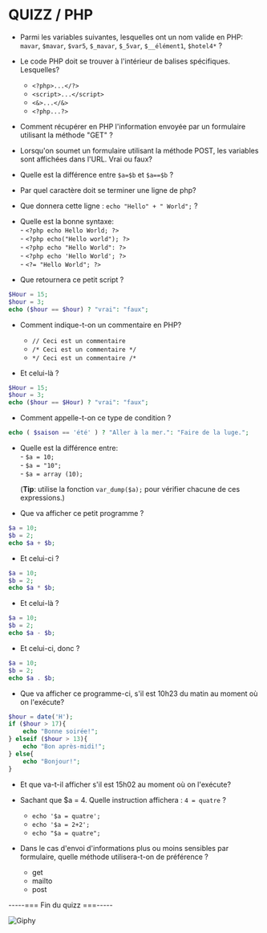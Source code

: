 # QUIZZ / PHP

- Parmi les variables suivantes, lesquelles ont un nom valide en PHP:  
`mavar`, `$mavar`, `$var5`, `$_mavar`, `$_5var`, `$__élément1`, `$hotel4*` ?


- Le code PHP doit se trouver à l'intérieur de balises spécifiques. Lesquelles?
	-  `<?php>...</?>`  
	-  `<script>...</script> ` 
	- `<&>...</&> ` 
	- `<?php...?>`

- Comment récupérer en PHP l'information envoyée par un formulaire utilisant la méthode "GET" ?
- Lorsqu'on soumet un formulaire utilisant la méthode POST, les variables sont affichées dans l'URL. Vrai ou faux?

- Quelle est la différence entre `$a=$b` et `$a==$b` ?
- Par quel caractère doit se terminer une ligne de php?
- Que donnera cette ligne : `echo "Hello" + " World";` ?
- Quelle est la bonne syntaxe:  
 		- `<?php echo Hello World; ?>`  
		- `<?php echo("Hello world"); ?>`  
		- `<?php echo "Hello World": ?>`  
		- `<?php echo 'Hello World'; ?>`  
		- `<?= "Hello World"; ?>` 
 
- Que retournera ce petit script ?

```php  
$Hour = 15;
$hour = 3;
echo ($hour == $hour) ? "vrai": "faux";
```

- Comment indique-t-on un commentaire en PHP?
	- `// Ceci est un commentaire `
	- `/* Ceci est un commentaire */ `  
	- `*/ Ceci est un commentaire /* `  

- Et celui-là ?

```php  
$Hour = 15;
$hour = 3;
echo ($hour == $Hour) ? "vrai": "faux";
```

-  Comment appelle-t-on ce type de condition ?

```php  
echo ( $saison == 'été' ) ? "Aller à la mer.": "Faire de la luge.";
```


- Quelle est la différence entre:  
		- `$a = 10;`  
		- `$a = "10";`  
		- `$a = array (10); `   

	(**Tip**: utilise la fonction `var_dump($a);` pour vérifier chacune de ces expressions.)

- Que va afficher ce petit programme ?

```php  
$a = 10;  
$b = 2;  
echo $a + $b;  
```

- Et celui-ci ? 

```php  
$a = 10;  
$b = 2;  
echo $a * $b;  
```

- Et celui-là ? 

```php  
$a = 10;  
$b = 2;  
echo $a - $b;  
```

- Et celui-ci, donc ? 

```php  
$a = 10;  
$b = 2;  
echo $a . $b;  
```

- Que va afficher ce programme-ci, s'il est 10h23 du matin au moment où on l'exécute?

```php  
$hour = date('H');
if ($hour > 17){
	echo "Bonne soirée!";
} elseif ($hour > 13){
	echo "Bon après-midi!";
} else{
	echo "Bonjour!";
}
```
- Et que va-t-il afficher s'il est 15h02 au moment où on l'exécute?


- Sachant que $a = 4. Quelle instruction affichera : `4 = quatre` ?

	- `echo '$a = quatre';`
	- `echo '$a = 2+2';`
	- `echo "$a = quatre";`

- Dans le cas d'envoi d'informations plus ou moins sensibles par formulaire, quelle méthode utilisera-t-on de préférence ?
	- get
	- mailto
	- post

 -----=== Fin du quizz ===-----

![Giphy](http://media0.giphy.com/media/ByJey854EnFZe/giphy.gif)
